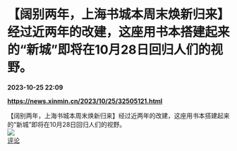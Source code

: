 # 【阔别两年，上海书城本周末焕新归来】经过近两年的改建，这座用书本搭建起来的“新城”即将在10月28日回归人们的视野。

**2023-10-25 22:09**

**https://news.xinmin.cn/2023/10/25/32505121.html**

【阔别两年，上海书城本周末焕新归来】经过近两年的改建，这座用书本搭建起来的“新城”即将在10月28日回归人们的视野。  
![](https://img3.chouti.com/CHOUTI_231025_CA22EA2492F34A988429681832CC2BE1.jpg)  
[评论](https://m.chouti.com/link/40401385)